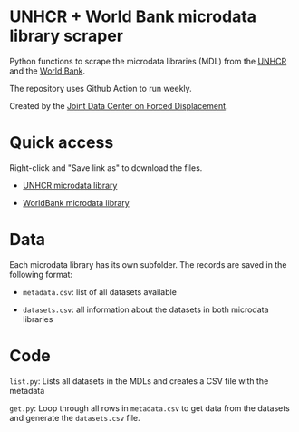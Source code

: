 # UNHCR + World Bank microdata library scraper

Python functions to scrape the microdata libraries (MDL) from the [UNHCR](https://microdata.unhcr.org/) and the [World Bank](https://microdata.worldbank.org).

The repository uses Github Action to run weekly. 

Created by the [Joint Data Center on Forced Displacement](https://www.jointdatacenter.org/).

# Quick access

Right-click and "Save link as" to download the files.

- [UNHCR microdata library](data/unhcr/datasets.csv)
  
- [WorldBank microdata library](data/world_bank/datasets.csv)

# Data 

Each microdata library has its own subfolder. The records are saved in the following format:

- `metadata.csv`: list of all datasets available

- `datasets.csv`: all information about the datasets in both microdata libraries

# Code

`list.py`: Lists all datasets in the MDLs and creates a CSV file with the metadata

`get.py`: Loop through all rows in `metadata.csv` to get data from the datasets and generate the `datasets.csv` file.

